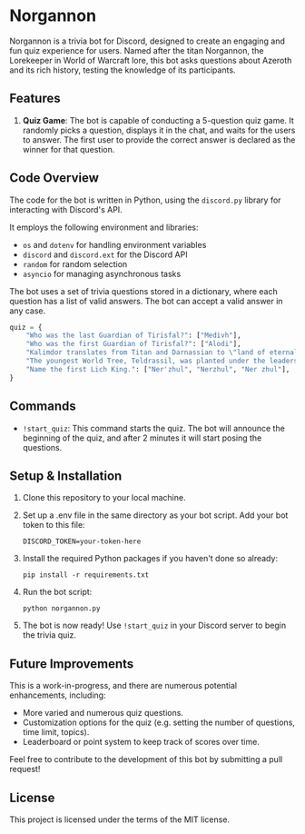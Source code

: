 # Norgannon

Norgannon is a trivia bot for Discord, designed to create an engaging and fun quiz experience for users. Named after the titan Norgannon, the Lorekeeper in World of Warcraft lore, this bot asks questions about Azeroth and its rich history, testing the knowledge of its participants.

## Features

1. **Quiz Game**: The bot is capable of conducting a 5-question quiz game. It randomly picks a question, displays it in the chat, and waits for the users to answer. The first user to provide the correct answer is declared as the winner for that question. 

## Code Overview

The code for the bot is written in Python, using the `discord.py` library for interacting with Discord's API.

It employs the following environment and libraries:

- `os` and `dotenv` for handling environment variables
- `discord` and `discord.ext` for the Discord API
- `random` for random selection
- `asyncio` for managing asynchronous tasks

The bot uses a set of trivia questions stored in a dictionary, where each question has a list of valid answers. The bot can accept a valid answer in any case.

```python
quiz = {
    "Who was the last Guardian of Tirisfal?": ["Medivh"],
    "Who was the first Guardian of Tirisfal?": ["Alodi"],
    "Kalimdor translates from Titan and Darnassian to \"land of eternal ____.\"": ["starlight"],
    "The youngest World Tree, Teldrassil, was planted under the leadership of Archdruid ____.": ["Fandral Staghelm", "Fandral", "Staghelm"],
    "Name the first Lich King.": ["Ner'zhul", "Nerzhul", "Ner zhul"],
}
```

## Commands

- `!start_quiz`: This command starts the quiz. The bot will announce the beginning of the quiz, and after 2 minutes it will start posing the questions.

## Setup & Installation

1. Clone this repository to your local machine.

2. Set up a .env file in the same directory as your bot script. Add your bot token to this file:

    ```
    DISCORD_TOKEN=your-token-here
    ```

3. Install the required Python packages if you haven't done so already:

    ```
    pip install -r requirements.txt
    ```

4. Run the bot script:

    ```
    python norgannon.py
    ```

5. The bot is now ready! Use `!start_quiz` in your Discord server to begin the trivia quiz.

## Future Improvements

This is a work-in-progress, and there are numerous potential enhancements, including:

- More varied and numerous quiz questions.
- Customization options for the quiz (e.g. setting the number of questions, time limit, topics).
- Leaderboard or point system to keep track of scores over time.

Feel free to contribute to the development of this bot by submitting a pull request!

## License

This project is licensed under the terms of the MIT license.
